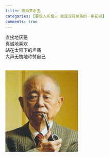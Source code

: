 ```yaml
---
title: 摘自黄永玉
categories: [要说人间烟火 就是没有掉落的一串花椒]
comments: true
---
```


>
直接地厌恶 <BR>真诚地喜欢 <BR>站在太阳下的坦荡<BR> 大声无愧地称赞自己<BR><BR><BR>
![黄永玉](https://raw.githubusercontent.com/Limitecia/Limitecia.github.io/master/assets/img/黄永玉.jpg)

